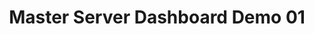 ---
layout: default
category: bts
tags: ["sensors","osc","node"]
video: "https://player.vimeo.com/video/175771278?badge=0&amp;autopause=0&amp;player_id=0&amp;app_id=72231"
title: "Master Server Dashboard Demo 01"
thumbnail: "https://i.vimeocdn.com/video/582910337_295x166.jpg?r=pad"
---